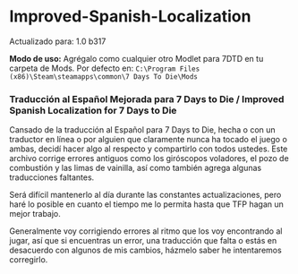 # Improved-Spanish-Localization

Actualizado para: 1.0 b317

**Modo de uso:** Agrégalo como cualquier otro Modlet para 7DTD en tu carpeta de Mods. Por defecto en: `C:\Program Files (x86)\Steam\steamapps\common\7 Days To Die\Mods`

### Traducción al Español Mejorada para 7 Days to Die / Improved Spanish Localization for 7 Days to Die

Cansado de la traducción al Español para 7 Days to Die, hecha o con un traductor en línea o por alguien que claramente nunca ha tocado el juego o ambas, decidí hacer algo al respecto y compartirlo con todos ustedes. 
Este archivo corrige errores antiguos como los giróscopos voladores, el pozo de combustión y las limas de vainilla, así como también agrega algunas traducciones faltantes. 

Será difícil mantenerlo al día durante las constantes actualizaciones, pero haré lo posible en cuanto el tiempo me lo permita hasta que TFP hagan un mejor trabajo.

Generalmente voy corrigiendo errores al ritmo que los voy encontrando al jugar, así que si encuentras un error, una traducción que falta o estás en desacuerdo con algunos de mis cambios, házmelo saber he intentaremos corregirlo.

